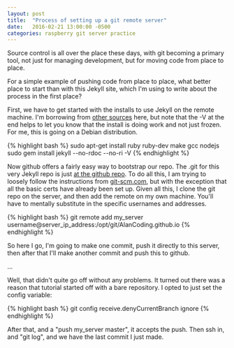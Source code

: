 ```yaml
---
layout: post
title:  "Process of setting up a git remote server"
date:   2016-02-21 13:00:00 -0500
categories: raspberry git server practice
---
```


Source control is all over the place these days, with git becoming a primary 
tool, not just for managing development, but for moving code from place to 
place.

For a simple example of pushing code from place to place, what better place 
to start than with this Jekyll site, which I'm using to write about the 
process in the first place?

First, we have to get started with the installs to use Jekyll on the remote 
machine. I'm borrowing from [other sources][jkl-instructions] here, but note 
that the -V at the 
end helps to let you know that the install is doing work and not just frozen.
For me, this is going on a Debian distribution.

{% highlight bash %}
sudo apt-get install ruby ruby-dev make gcc nodejs
sudo gem install jekyll --no-rdoc --no-ri -V
{% endhighlight %}

Now github offers a fairly easy way to bootstrap our repo. The .git for this 
very Jekyll repo is just [at the github repo][repo]. To do all this, I am 
trying to loosely follow the instructions from [git-scm.com][git-scm], but 
with the exception that all the basic certs have already been set up.
Given all this, I clone the git repo on the server, and then add the 
remote on my own machine. You'll have to mentally substitute in the specific 
usernames and addresses.

{% highlight bash %}
git remote add my_server username@server_ip_address:/opt/git/AlanCoding.github.io
{% endhighlight %}

So here I go, I'm going to make one commit, push it directly to this server, 
then after that I'll make another commit and push this to github.

...

Well, that didn't quite go off without any problems. It turned out there was 
a reason that tutorial started off with a bare repository. I opted to just set 
the config variable:

{% highlight bash %}
git config receive.denyCurrentBranch ignore
{% endhighlight %}

After that, and a "push my_server master", it accepts the push. Then ssh in,
and "git log", and we have the last commit I just made.


[repo]: https://github.com/AlanCoding/AlanCoding.github.io.git
[git-scm]: https://git-scm.com/book/en/v2/Git-on-the-Server-Setting-Up-the-Server
[jkl-instructions]: http://michaelchelen.net/81fa/install-jekyll-2-ubuntu-14-04/

